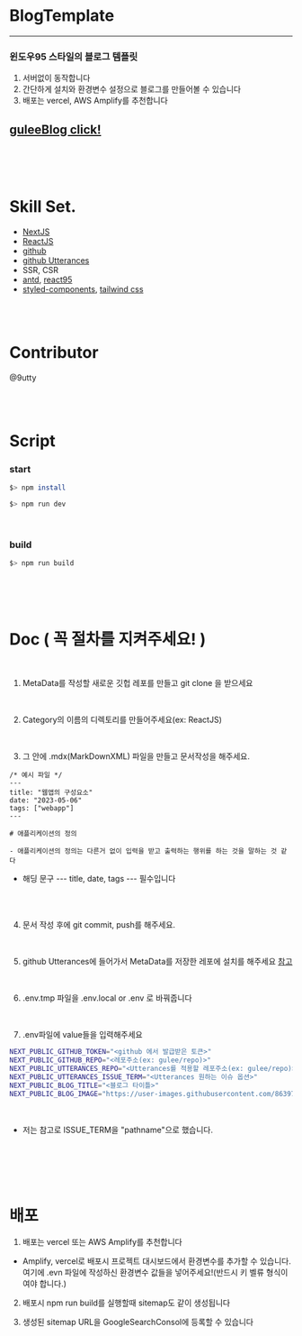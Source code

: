 # BlogTemplate

---

### 윈도우95 스타일의 블로그 템플릿

1. 서버없이 동작합니다
2. 간단하게 설치와 환경변수 설정으로 블로그를 만들어볼 수 있습니다
3. 배포는 vercel, AWS Amplify를 추천합니다

## [guleeBlog click!](https://9utty.world)

<br/>
<br/>
<br/>

# Skill Set.

- [NextJS](https://nextjs.org/)
- [ReactJS](https://ko.legacy.reactjs.org/)
- [github](https://github.com/)
- [github Utterances](https://utteranc.es/)
- SSR, CSR
- [antd](https://ant.design/), [react95](https://storybook.react95.io/?path=/story/docs-welcome-to-react95--page)
- [styled-components](https://styled-components.com/), [tailwind css](https://tailwindcss.com/)

<br/>
<br/>

# Contributor

@9utty

<br/>
<br/>

# Script

### start

```bash
$> npm install
```

```bash
$> npm run dev
```

<br />

### build

```bash
$> npm run build
```

<br/>
<br/>
<br/>

# Doc ( 꼭 절차를 지켜주세요! )

<br/>

1. MetaData를 작성할 새로운 깃헙 레포를 만들고 git clone 을 받으세요

<br/>

2. Category의 이름의 디렉토리를 만들어주세요(ex: ReactJS)

<br/>

3. 그 안에 .mdx(MarkDownXML) 파일을 만들고 문서작성을 해주세요.

```
/* 예시 파일 */
---
title: "웹앱의 구성요소"
date: "2023-05-06"
tags: ["webapp"]
---

# 애플리케이션의 정의

- 애플리케이션의 정의는 다른거 없이 입력을 받고 출력하는 행위를 하는 것을 말하는 것 같다

```

- 해딩 문구 --- title, date, tags --- 필수입니다

<br/>
<br/>

4. 문서 작성 후에 git commit, push를 해주세요.

<br/>

5. github Utterances에 들어가서 MetaData를 저장한 레포에 설치를 해주세요
   [참고](https://ansohxxn.github.io/blog/utterances/)

   <br/>

6. .env.tmp 파일을 .env.local or .env 로 바꿔줍니다

<br/>

7. .env파일에 value들을 입력해주세요

```bash
NEXT_PUBLIC_GITHUB_TOKEN="<github 에서 발급받은 토큰>"
NEXT_PUBLIC_GITHUB_REPO="<레포주소(ex: gulee/repo)>"
NEXT_PUBLIC_UTTERANCES_REPO="<Utterances를 적용할 레포주소(ex: gulee/repo)>"
NEXT_PUBLIC_UTTERANCES_ISSUE_TERM="<Utterances 원하는 이슈 옵션>"
NEXT_PUBLIC_BLOG_TITLE="<블로그 타이틀>"
NEXT_PUBLIC_BLOG_IMAGE="https://user-images.githubusercontent.com/86397600/236520751-cbe5955c-0ec5-46d8-bc42-130ef3c62a1f.png"

```

<br/>

- 저는 참고로 ISSUE_TERM을 "pathname"으로 했습니다.

<br />
<br />
<br />
<br />

# 배포

1. 배포는 vercel 또는 AWS Amplify를 추천합니다

- Amplify, vercel로 배포시 프로젝트 대시보드에서 환경변수를 추가할 수 있습니다. 여기에 .evn 파일에 작성하신 환경변수 값들을 넣어주세요!(반드시 키 벨류 형식이여야 합니다.)

2. 배포시 npm run build를 실행할때 sitemap도 같이 생성됩니다

3. 생성된 sitemap URL을 GoogleSearchConsol에 등록할 수 있습니다
